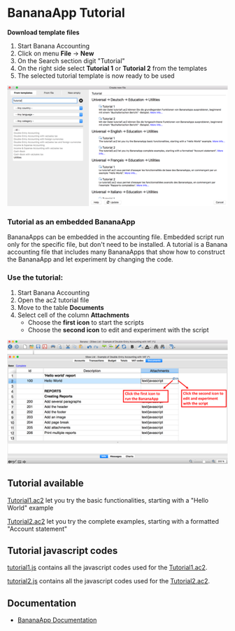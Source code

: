 # BananaApp Tutorial

**Download template files**

1. Start Banana Accounting
2. Click on menu **File** -> **New**
3. On the Search section digit "Tutorial"
4. On the right side select **Tutorial 1** or **Tutorial 2** from the templates
5. The selected tutorial template is now ready to be used

![search_tutorial_template](https://raw.githubusercontent.com/BananaAccounting/General/master/TutorialApps/images/search_tutorial_templates.png)

### Tutorial as an embedded BananaApp
BananaApps can be embedded in the accounting file.
Embedded script run only for the specific file, but don't need to be installed. 
A  tutorial is a  Banana accounting file that includes many BananaApps that show how to construct the BananaApp and let  experiment by changing the code. 

### Use the tutorial: 

1. Start Banana Accounting
2. Open the ac2 tutorial file 
3. Move to the table **Documents**
4. Select cell of the column **Attachments**
   * Choose the **first icon** to start the scripts
   * Choose the **second icon** to edit and experiment with the script 

![manage_tutorial_apps](https://raw.githubusercontent.com/BananaAccounting/General/master/TutorialApps/images/manage_tutorial_app.png)

## Tutorial available
[Tutorial1.ac2](https://github.com/BananaAccounting/General/blob/master/TutorialApps/tutorial1.ac2?raw=true) let you try the basic functionalities, starting with a "Hello World" example

[Tutorial2.ac2](https://github.com/BananaAccounting/General/blob/master/TutorialApps/tutorial2.ac2?raw=true) let you try the complete examples, starting with a formatted "Account statement"
 
## Tutorial javascript codes
[tutorial1.js](https://raw.githubusercontent.com/BananaAccounting/General/master/TutorialApps/tutorial1.js) contains all the javascript codes used for the [Tutorial1.ac2](https://github.com/BananaAccounting/General/blob/master/TutorialApps/tutorial1.ac2?raw=true).

[tutorial2.js](https://raw.githubusercontent.com/BananaAccounting/General/master/TutorialApps/tutorial2.js) contains all the javascript codes used for the [Tutorial2.ac2](https://github.com/BananaAccounting/General/blob/master/TutorialApps/tutorial2.ac2?raw=true).

## Documentation
* [BananaApp Documentation](https://www.banana.ch/doc9/en/node/4065)
